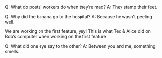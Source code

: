 
Q: What do postal workers do when they’re mad?
A: They stamp their feet.

Q: Why did the banana go to the hospital?
A: Because he wasn't peeling well.

We are working on the first feature, yey!
This is what Ted & Alice did on Bob’s computer when working on the first feature

Q: What did one eye say to the other?
A: Between you and me, something smells.
